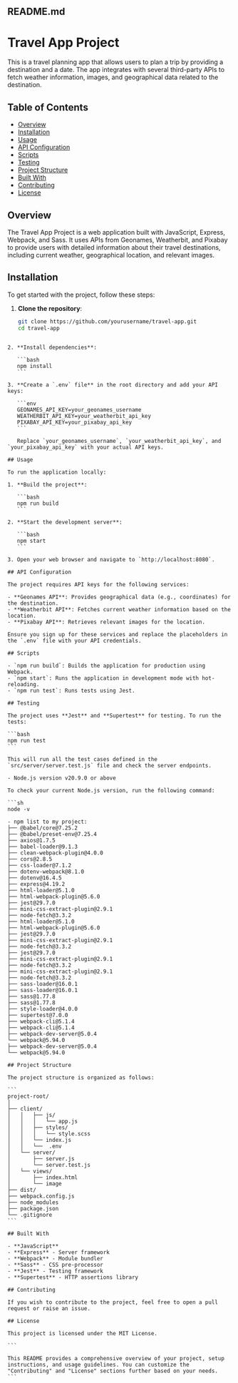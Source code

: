 ## README.md

# Travel App Project

This is a travel planning app that allows users to plan a trip by providing a destination and a date. The app integrates with several third-party APIs to fetch weather information, images, and geographical data related to the destination.

## Table of Contents

- [Overview](#overview)
- [Installation](#installation)
- [Usage](#usage)
- [API Configuration](#api-configuration)
- [Scripts](#scripts)
- [Testing](#testing)
- [Project Structure](#project-structure)
- [Built With](#built-with)
- [Contributing](#contributing)
- [License](#license)

## Overview

The Travel App Project is a web application built with JavaScript, Express, Webpack, and Sass. It uses APIs from Geonames, Weatherbit, and Pixabay to provide users with detailed information about their travel destinations, including current weather, geographical location, and relevant images.

## Installation

To get started with the project, follow these steps:

1. **Clone the repository**:

   ```bash
   git clone https://github.com/yourusername/travel-app.git
   cd travel-app
   ```

````

2. **Install dependencies**:

   ```bash
   npm install
   ```

3. **Create a `.env` file** in the root directory and add your API keys:

   ```env
   GEONAMES_API_KEY=your_geonames_username
   WEATHERBIT_API_KEY=your_weatherbit_api_key
   PIXABAY_API_KEY=your_pixabay_api_key
   ```

   Replace `your_geonames_username`, `your_weatherbit_api_key`, and `your_pixabay_api_key` with your actual API keys.

## Usage

To run the application locally:

1. **Build the project**:

   ```bash
   npm run build
   ```

2. **Start the development server**:

   ```bash
   npm start
   ```

3. Open your web browser and navigate to `http://localhost:8080`.

## API Configuration

The project requires API keys for the following services:

- **Geonames API**: Provides geographical data (e.g., coordinates) for the destination.
- **Weatherbit API**: Fetches current weather information based on the location.
- **Pixabay API**: Retrieves relevant images for the location.

Ensure you sign up for these services and replace the placeholders in the `.env` file with your API credentials.

## Scripts

- `npm run build`: Builds the application for production using Webpack.
- `npm start`: Runs the application in development mode with hot-reloading.
- `npm run test`: Runs tests using Jest.

## Testing

The project uses **Jest** and **Supertest** for testing. To run the tests:

```bash
npm run test
```

This will run all the test cases defined in the `src/server/server.test.js` file and check the server endpoints.

- Node.js version v20.9.0 or above

To check your current Node.js version, run the following command:

```sh
node -v

- npm list to my project:
├── @babel/core@7.25.2
├── @babel/preset-env@7.25.4
├── axios@1.7.5
├── babel-loader@9.1.3
├── clean-webpack-plugin@4.0.0
├── cors@2.8.5
├── css-loader@7.1.2
├── dotenv-webpack@8.1.0
├── dotenv@16.4.5
├── express@4.19.2
├── html-loader@5.1.0
├── html-webpack-plugin@5.6.0
├── jest@29.7.0
├── mini-css-extract-plugin@2.9.1
├── node-fetch@3.3.2
├── html-loader@5.1.0
├── html-webpack-plugin@5.6.0
├── jest@29.7.0
├── mini-css-extract-plugin@2.9.1
├── node-fetch@3.3.2
├── jest@29.7.0
├── mini-css-extract-plugin@2.9.1
├── node-fetch@3.3.2
├── mini-css-extract-plugin@2.9.1
├── node-fetch@3.3.2
├── sass-loader@16.0.1
├── sass-loader@16.0.1
├── sass@1.77.8
├── sass@1.77.8
├── style-loader@4.0.0
├── supertest@7.0.0
├── webpack-cli@5.1.4
├── webpack-cli@5.1.4
├── webpack-dev-server@5.0.4
└── webpack@5.94.0
├── webpack-dev-server@5.0.4
└── webpack@5.94.0

## Project Structure

The project structure is organized as follows:

```
project-root/
│
├── client/
│   │   ├── js/
│   │   │   └── app.js
│   │   ├── styles/
│   │   │   └── style.scss
│   │   └── index.js
│   │   └──  .env
│   └── server/
│       ├── server.js
│       └── server.test.js
│   └── views/
│       ├── index.html
│       └── image
├── dist/
├── webpack.config.js
├── node_modules
├── package.json
└── .gitignore
```

## Built With

- **JavaScript**
- **Express** - Server framework
- **Webpack** - Module bundler
- **Sass** - CSS pre-processor
- **Jest** - Testing framework
- **Supertest** - HTTP assertions library

## Contributing

If you wish to contribute to the project, feel free to open a pull request or raise an issue.

## License

This project is licensed under the MIT License.

```

This README provides a comprehensive overview of your project, setup instructions, and usage guidelines. You can customize the "Contributing" and "License" sections further based on your needs.
```
````
